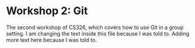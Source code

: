 # Workshop 2: Git


The second workshop of CS326, which covers how to use Git in a group setting.
I am changing the text inside this file because I was told to.
Adding more text here because I was told to.
